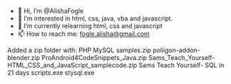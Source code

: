- 👋 Hi, I’m @AlishaFogle
- 👀 I’m interested in html, css, java, vba and javascript.
- 🌱 I’m currently relearning html, css and javascript
- 📫 How to reach me: fogle.alisha@gmail.com

<!---
AlishaFogle/AlishaFogle is a ✨ special ✨ repository because its `README.md` (this file) appears on your GitHub profile.
You can click the Preview link to take a look at your changes.
--->
Added a zip folder with:
    PHP MySQL samples.zip
    poliigon-addon-blender.zip
    ProAndroid4CodeSnippets_Java.zip
    Sams_Teach_Yourself-HTML_CSS_and_JavaScript_samplecode.zip
    Sams Teach Yourself- SQL in 21 days
        scripts.exe
        stysql.exe
